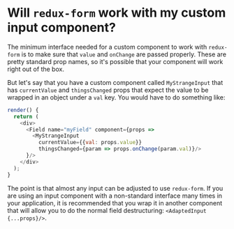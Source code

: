 # Will `redux-form` work with my custom input component?
  
The minimum interface needed for a custom component to work with `redux-form` is to make sure that
`value` and `onChange` are passed properly. These are pretty standard prop names, so it's 
possible that your component will work right out of the box.

But let's say that you have a custom component called `MyStrangeInput` that has `currentValue`
and `thingsChanged` props that expect the value to be wrapped in an object under a `val` key. You
would have to do something like:

```javascript
render() {
  return (
    <div>
      <Field name="myField" component={props =>
        <MyStrangeInput 
          currentValue={{val: props.value}}
          thingsChanged={param => props.onChange(param.val)}/>
      }/>
    </div>
  );
}
```

The point is that almost any input can be adjusted to use `redux-form`. If you are using an input
component with a non-standard interface many times in your application, it is recommended that
you wrap it in another component that will allow you to do the normal field destructuring:
`<AdaptedInput {...props}/>`.
